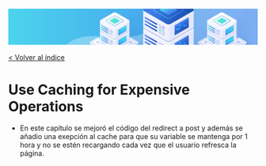 ![Virtualización](/docs/images/header.png)

[< Volver al índice](/docs/ReadMe.md)

# Use Caching for Expensive Operations

- En este capítulo se mejoró el código del redirect a post y además se añadio una exepción al cache para que su variable se mantenga por 1 hora y no se estén recargando cada vez que el usuario refresca la página.